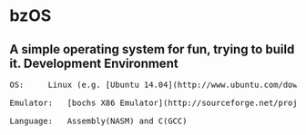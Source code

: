 bzOS
=========
A simple operating system for fun, trying to build it.
Development Environment
---------
<pre>
OS:		Linux (e.g. [Ubuntu 14.04](http://www.ubuntu.com/download/))<br/>
Emulator:	[bochs X86 Emulator](http://sourceforge.net/projects/bochs/)<br/>
Language:	Assembly(NASM) and C(GCC)<br/>
</pre>

